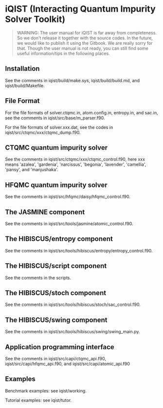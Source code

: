 # iQIST (Interacting Quantum Impurity Solver Toolkit)

> WARNING: The user manual for iQIST is far away from completeness. So we don't release it together with the source codes. In the future, we would like to publish it using the Gitbook. We are really sorry for that. Though the user manual is not ready, you can still find some useful information/tips in the following places.

## Installation

See the comments in iqist/build/make.sys, iqist/build/build.md, and iqist/build/Makefile.

## File Format

For the file formats of solver.ctqmc.in, atom.config.in, entropy.in, and sac.in, see the comments in iqist/src/base/m\_parser.f90.

For the file formats of solver.xxx.dat, see the codes in iqist/src/ctqmc/xxx/ctqmc\_dump.f90.

## CTQMC quantum impurity solver

See the comments in iqist/src/ctqmc/xxx/ctqmc\_control.f90, here xxx means 'azalea', 'gardenia', 'narcissus', 'begonia', 'lavender', 'camellia', 'pansy', and 'manjushaka'.

## HFQMC quantum impurity solver

See the comments in iqist/src/hfqmc/daisy/hfqmc\_control.f90.

## The JASMINE component

See the comments in iqist/src/tools/jasmine/atomic\_control.f90.

## The HIBISCUS/entropy component

See the comments in iqist/src/tools/hibiscus/entropy/entropy\_control.f90.

## The HIBISCUS/script component

See the comments in the scripts.

## The HIBISCUS/stoch component

See the comments in iqist/src/tools/hibiscus/stoch/sac\_control.f90.

## The HIBISCUS/swing component

See the comments in iqist/src/tools/hibiscus/swing/swing\_main.py.

## Application programming interface

See the comments in iqist/src/capi/ctqmc\_api.f90, iqist/src/capi/hfqmc\_api.f90, and iqist/src/capi/atomic\_api.f90

## Examples

Benchmark examples: see iqist/working.

Tutorial examples: see iqist/tutor.
